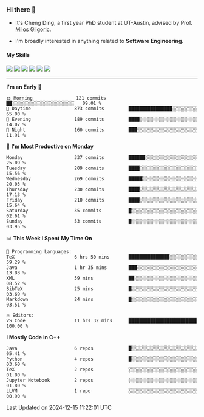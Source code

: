 ### Hi there 👋

* It's Cheng Ding, a first year PhD student at UT-Austin, advised by Prof. [Milos Gligoric](https://users.ece.utexas.edu/~gligoric/).

* I'm broadly interested in anything related to **Software Engineering**.

#### My Skills

![](https://img.shields.io/badge/C++-65318e?logo=cplusplus&logoColor=fff)
![](https://img.shields.io/badge/Python-3e74a2?logo=python&logoColor=fff)
![](https://img.shields.io/badge/C-5654a2?logo=c&logoColor=fff)
![](https://img.shields.io/badge/Go-00aaff?logo=go&logoColor=fff)
![](https://img.shields.io/badge/Docker-0088ff?logo=docker&logoColor=fff)
![](https://img.shields.io/badge/Apache-D22128?logo=apache&logoColor=fff)

---
<!--START_SECTION:waka-->
**I'm an Early 🐤** 

```text
🌞 Morning                121 commits         ██░░░░░░░░░░░░░░░░░░░░░░░   09.01 % 
🌆 Daytime                873 commits         ████████████████░░░░░░░░░   65.00 % 
🌃 Evening                189 commits         ████░░░░░░░░░░░░░░░░░░░░░   14.07 % 
🌙 Night                  160 commits         ███░░░░░░░░░░░░░░░░░░░░░░   11.91 % 
```
📅 **I'm Most Productive on Monday** 

```text
Monday                   337 commits         ██████░░░░░░░░░░░░░░░░░░░   25.09 % 
Tuesday                  209 commits         ████░░░░░░░░░░░░░░░░░░░░░   15.56 % 
Wednesday                269 commits         █████░░░░░░░░░░░░░░░░░░░░   20.03 % 
Thursday                 230 commits         ████░░░░░░░░░░░░░░░░░░░░░   17.13 % 
Friday                   210 commits         ████░░░░░░░░░░░░░░░░░░░░░   15.64 % 
Saturday                 35 commits          █░░░░░░░░░░░░░░░░░░░░░░░░   02.61 % 
Sunday                   53 commits          █░░░░░░░░░░░░░░░░░░░░░░░░   03.95 % 
```


📊 **This Week I Spent My Time On** 

```text
💬 Programming Languages: 
TeX                      6 hrs 50 mins       ███████████████░░░░░░░░░░   59.29 % 
Java                     1 hr 35 mins        ███░░░░░░░░░░░░░░░░░░░░░░   13.83 % 
XML                      59 mins             ██░░░░░░░░░░░░░░░░░░░░░░░   08.52 % 
BibTeX                   25 mins             █░░░░░░░░░░░░░░░░░░░░░░░░   03.69 % 
Markdown                 24 mins             █░░░░░░░░░░░░░░░░░░░░░░░░   03.51 % 

🔥 Editors: 
VS Code                  11 hrs 32 mins      █████████████████████████   100.00 % 
```

**I Mostly Code in C++** 

```text
Java                     6 repos             █░░░░░░░░░░░░░░░░░░░░░░░░   05.41 % 
Python                   4 repos             █░░░░░░░░░░░░░░░░░░░░░░░░   03.60 % 
TeX                      2 repos             ░░░░░░░░░░░░░░░░░░░░░░░░░   01.80 % 
Jupyter Notebook         2 repos             ░░░░░░░░░░░░░░░░░░░░░░░░░   01.80 % 
LLVM                     1 repo              ░░░░░░░░░░░░░░░░░░░░░░░░░   00.90 % 
```




 Last Updated on 2024-12-15 11:22:01 UTC
<!--END_SECTION:waka-->
